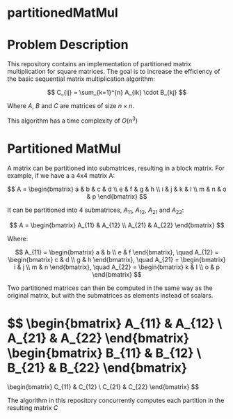 # partitionedMatMul

# Problem Description

This repository contains an implementation of partitioned matrix multiplication for square matrices. The goal is to increase the efficiency of the basic sequential matrix multiplication algorithm:

$$
C_{ij} = \sum_{k=1}^{n} A_{ik} \cdot B_{kj}
$$

Where $A$, $B$ and $C$ are matrices of size $n \times n$.

This algorithm has a time complexity of $O(n^3)$

# Partitioned MatMul 

A matrix can be partitioned into submatrices, resulting in a block matrix. For example, if we have a a 4x4 matrix A:

$$
A = \begin{bmatrix}
a & b & c & d \\
e & f & g & h \\
i & j & k & l \\
m & n & o & p
\end{bmatrix}
$$

It can be partitioned into 4 submatrices, $A_{11}$, $A_{12}$, $A_{21}$ and $A_{22}$:

$$
A = \begin{bmatrix}
A_{11} & A_{12} \\
A_{21} & A_{22}
\end{bmatrix}
$$

Where:

$$
A_{11} = \begin{bmatrix} a & b \\ e & f \end{bmatrix}, \quad
A_{12} = \begin{bmatrix} c & d \\ g & h \end{bmatrix}, \quad
A_{21} = \begin{bmatrix} i & j \\ m & n \end{bmatrix}, \quad
A_{22} = \begin{bmatrix} k & l \\ o & p \end{bmatrix}
$$


Two partitioned matrices can then be computed in the same way as the original matrix, but with the submatrices as elements instead of scalars. 

$$
\begin{bmatrix}
A_{11} & A_{12} \\
A_{21} & A_{22}
\end{bmatrix}
\begin{bmatrix}
B_{11} & B_{12} \\
B_{21} & B_{22}
\end{bmatrix}
=
\begin{bmatrix}
C_{11} & C_{12} \\
C_{21} & C_{22}
\end{bmatrix}
$$

The algorithm in this repository concurrently computes each partition in the resulting matrix $C$ 